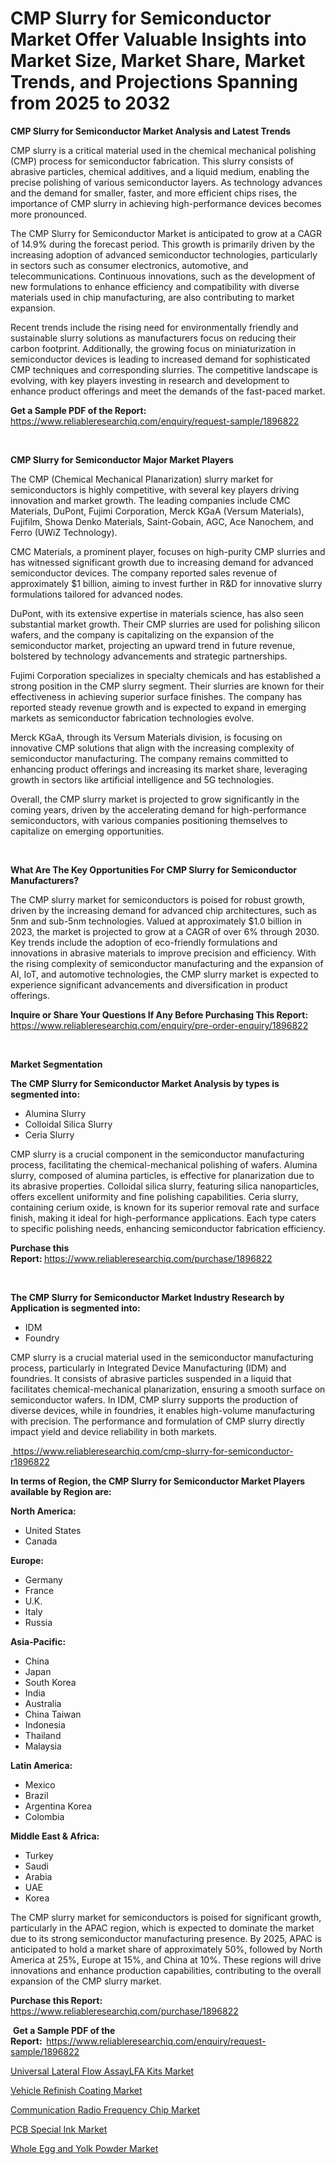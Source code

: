 <p><h1>CMP Slurry for Semiconductor Market Offer Valuable Insights into Market Size, Market Share, Market Trends, and Projections Spanning from 2025 to 2032</h1></p><p><strong>CMP Slurry for Semiconductor Market Analysis and Latest Trends</strong></p>
<p><p>CMP slurry is a critical material used in the chemical mechanical polishing (CMP) process for semiconductor fabrication. This slurry consists of abrasive particles, chemical additives, and a liquid medium, enabling the precise polishing of various semiconductor layers. As technology advances and the demand for smaller, faster, and more efficient chips rises, the importance of CMP slurry in achieving high-performance devices becomes more pronounced.</p><p>The CMP Slurry for Semiconductor Market is anticipated to grow at a CAGR of 14.9% during the forecast period. This growth is primarily driven by the increasing adoption of advanced semiconductor technologies, particularly in sectors such as consumer electronics, automotive, and telecommunications. Continuous innovations, such as the development of new formulations to enhance efficiency and compatibility with diverse materials used in chip manufacturing, are also contributing to market expansion.</p><p>Recent trends include the rising need for environmentally friendly and sustainable slurry solutions as manufacturers focus on reducing their carbon footprint. Additionally, the growing focus on miniaturization in semiconductor devices is leading to increased demand for sophisticated CMP techniques and corresponding slurries. The competitive landscape is evolving, with key players investing in research and development to enhance product offerings and meet the demands of the fast-paced market.</p></p>
<p><strong>Get a Sample PDF of the Report:&nbsp;</strong> <a href="https://www.reliableresearchiq.com/enquiry/request-sample/1896822?utm_campaign=1876&utm_medium=2&utm_source=Github&utm_content=ia&utm_term=04022025&utm_id=cmp-slurry-for-semiconductor">https://www.reliableresearchiq.com/enquiry/request-sample/1896822</a></p>
<p>&nbsp;</p>
<p><strong>CMP Slurry for Semiconductor Major Market Players</strong></p>
<p><p>The CMP (Chemical Mechanical Planarization) slurry market for semiconductors is highly competitive, with several key players driving innovation and market growth. The leading companies include CMC Materials, DuPont, Fujimi Corporation, Merck KGaA (Versum Materials), Fujifilm, Showa Denko Materials, Saint-Gobain, AGC, Ace Nanochem, and Ferro (UWiZ Technology).</p><p>CMC Materials, a prominent player, focuses on high-purity CMP slurries and has witnessed significant growth due to increasing demand for advanced semiconductor devices. The company reported sales revenue of approximately $1 billion, aiming to invest further in R&D for innovative slurry formulations tailored for advanced nodes.</p><p>DuPont, with its extensive expertise in materials science, has also seen substantial market growth. Their CMP slurries are used for polishing silicon wafers, and the company is capitalizing on the expansion of the semiconductor market, projecting an upward trend in future revenue, bolstered by technology advancements and strategic partnerships.</p><p>Fujimi Corporation specializes in specialty chemicals and has established a strong position in the CMP slurry segment. Their slurries are known for their effectiveness in achieving superior surface finishes. The company has reported steady revenue growth and is expected to expand in emerging markets as semiconductor fabrication technologies evolve.</p><p>Merck KGaA, through its Versum Materials division, is focusing on innovative CMP solutions that align with the increasing complexity of semiconductor manufacturing. The company remains committed to enhancing product offerings and increasing its market share, leveraging growth in sectors like artificial intelligence and 5G technologies.</p><p>Overall, the CMP slurry market is projected to grow significantly in the coming years, driven by the accelerating demand for high-performance semiconductors, with various companies positioning themselves to capitalize on emerging opportunities.</p></p>
<p>&nbsp;</p>
<p><strong>What Are The Key Opportunities For CMP Slurry for Semiconductor Manufacturers?</strong></p>
<p><p>The CMP slurry market for semiconductors is poised for robust growth, driven by the increasing demand for advanced chip architectures, such as 5nm and sub-5nm technologies. Valued at approximately $1.0 billion in 2023, the market is projected to grow at a CAGR of over 6% through 2030. Key trends include the adoption of eco-friendly formulations and innovations in abrasive materials to improve precision and efficiency. With the rising complexity of semiconductor manufacturing and the expansion of AI, IoT, and automotive technologies, the CMP slurry market is expected to experience significant advancements and diversification in product offerings.</p></p>
<p><strong>Inquire or Share Your Questions If Any Before Purchasing This Report:</strong> <a href="https://www.reliableresearchiq.com/enquiry/pre-order-enquiry/1896822?utm_campaign=1876&utm_medium=2&utm_source=Github&utm_content=ia&utm_term=04022025&utm_id=cmp-slurry-for-semiconductor">https://www.reliableresearchiq.com/enquiry/pre-order-enquiry/1896822</a></p>
<p>&nbsp;</p>
<p><strong>Market Segmentation</strong></p>
<p><strong>The CMP Slurry for Semiconductor Market Analysis by types is segmented into:</strong></p>
<p><ul><li>Alumina Slurry</li><li>Colloidal Silica Slurry</li><li>Ceria Slurry</li></ul></p>
<p><p>CMP slurry is a crucial component in the semiconductor manufacturing process, facilitating the chemical-mechanical polishing of wafers. Alumina slurry, composed of alumina particles, is effective for planarization due to its abrasive properties. Colloidal silica slurry, featuring silica nanoparticles, offers excellent uniformity and fine polishing capabilities. Ceria slurry, containing cerium oxide, is known for its superior removal rate and surface finish, making it ideal for high-performance applications. Each type caters to specific polishing needs, enhancing semiconductor fabrication efficiency.</p></p>
<p><strong>Purchase this Report:&nbsp;</strong><a href="https://www.reliableresearchiq.com/purchase/1896822?utm_campaign=1876&utm_medium=2&utm_source=Github&utm_content=ia&utm_term=04022025&utm_id=cmp-slurry-for-semiconductor">https://www.reliableresearchiq.com/purchase/1896822</a></p>
<p>&nbsp;</p>
<p><strong>The CMP Slurry for Semiconductor Market Industry Research by Application is segmented into:</strong></p>
<p><ul><li>IDM</li><li>Foundry</li></ul></p>
<p><p>CMP slurry is a crucial material used in the semiconductor manufacturing process, particularly in Integrated Device Manufacturing (IDM) and foundries. It consists of abrasive particles suspended in a liquid that facilitates chemical-mechanical planarization, ensuring a smooth surface on semiconductor wafers. In IDM, CMP slurry supports the production of diverse devices, while in foundries, it enables high-volume manufacturing with precision. The performance and formulation of CMP slurry directly impact yield and device reliability in both markets.</p></p>
<p><a href="https://www.reliableresearchiq.com/cmp-slurry-for-semiconductor-r1896822?utm_campaign=1876&utm_medium=2&utm_source=Github&utm_content=ia&utm_term=04022025&utm_id=cmp-slurry-for-semiconductor">&nbsp;https://www.reliableresearchiq.com/cmp-slurry-for-semiconductor-r1896822</a></p>
<p><strong>In terms of Region, the CMP Slurry for Semiconductor Market Players available by Region are:</strong></p>
<p>
    <p> <strong> North America: </strong>
        <ul>
            <li>United States</li>
            <li>Canada</li>
        </ul>
        </p> 
    <p> <strong> Europe: </strong>
        <ul>
            <li>Germany</li>
            <li>France</li>
            <li>U.K.</li>
            <li>Italy</li>
            <li>Russia</li>
        </ul>
        </p> 
    <p> <strong> Asia-Pacific: </strong>
        <ul>
            <li>China</li>
            <li>Japan</li>
            <li>South Korea</li>
            <li>India</li>
            <li>Australia</li>
            <li>China Taiwan</li>
            <li>Indonesia</li>
            <li>Thailand</li>
            <li>Malaysia</li>
        </ul>
        </p> 
    <p> <strong> Latin America: </strong>
        <ul>
            <li>Mexico</li>
            <li>Brazil</li>
            <li>Argentina Korea</li>
            <li>Colombia</li>
        </ul>
        </p> 
    <p> <strong> Middle East & Africa: </strong>
        <ul>
            <li>Turkey</li>
            <li>Saudi</li>
            <li>Arabia</li>
            <li>UAE</li>
            <li>Korea</li>
        </ul>
    </p>
    </p>
<p><p>The CMP slurry market for semiconductors is poised for significant growth, particularly in the APAC region, which is expected to dominate the market due to its strong semiconductor manufacturing presence. By 2025, APAC is anticipated to hold a market share of approximately 50%, followed by North America at 25%, Europe at 15%, and China at 10%. These regions will drive innovations and enhance production capabilities, contributing to the overall expansion of the CMP slurry market.</p></p>
<p><strong>Purchase this Report: </strong><a href="https://www.reliableresearchiq.com/purchase/1896822?utm_campaign=1876&utm_medium=2&utm_source=Github&utm_content=ia&utm_term=04022025&utm_id=cmp-slurry-for-semiconductor">https://www.reliableresearchiq.com/purchase/1896822</a></p>
<p>&nbsp;<strong>Get a Sample PDF of the Report:&nbsp;&nbsp;</strong><a href="https://www.reliableresearchiq.com/enquiry/request-sample/1896822?utm_campaign=1876&utm_medium=2&utm_source=Github&utm_content=ia&utm_term=04022025&utm_id=cmp-slurry-for-semiconductor">https://www.reliableresearchiq.com/enquiry/request-sample/1896822</a></p>
<p><strong></strong></p>
<p><p><a href="https://www.linkedin.com/pulse/universal-lateral-flow-assaylfa-kits-market-spectrum-usage-udewc?utm_campaign=1876&utm_medium=2&utm_source=Github&utm_content=ia&utm_term=04022025&utm_id=cmp-slurry-for-semiconductor">Universal Lateral Flow AssayLFA Kits Market</a></p><p><a href="https://github.com/abedlagagica4/Market-Research-Report-List-1/blob/main/vehicle-refinish-coating-market.md?utm_campaign=1876&utm_medium=2&utm_source=Github&utm_content=ia&utm_term=04022025&utm_id=cmp-slurry-for-semiconductor">Vehicle Refinish Coating Market</a></p><p><a href="https://www.linkedin.com/pulse/revenue-insights-growth-forecast-communication-radio-frequency-270mc?utm_campaign=1876&utm_medium=2&utm_source=Github&utm_content=ia&utm_term=04022025&utm_id=cmp-slurry-for-semiconductor">Communication Radio Frequency Chip Market</a></p><p><a href="https://github.com/birbamanan03/Market-Research-Report-List-1/blob/main/pcb-special-ink-market.md?utm_campaign=1876&utm_medium=2&utm_source=Github&utm_content=ia&utm_term=04022025&utm_id=cmp-slurry-for-semiconductor">PCB Special Ink Market</a></p><p><a href="https://www.linkedin.com/pulse/whole-egg-yolk-powder-industry-analysis-report-market-size-ua4qe?utm_campaign=1876&utm_medium=2&utm_source=Github&utm_content=ia&utm_term=04022025&utm_id=cmp-slurry-for-semiconductor">Whole Egg and Yolk Powder Market</a></p></p>